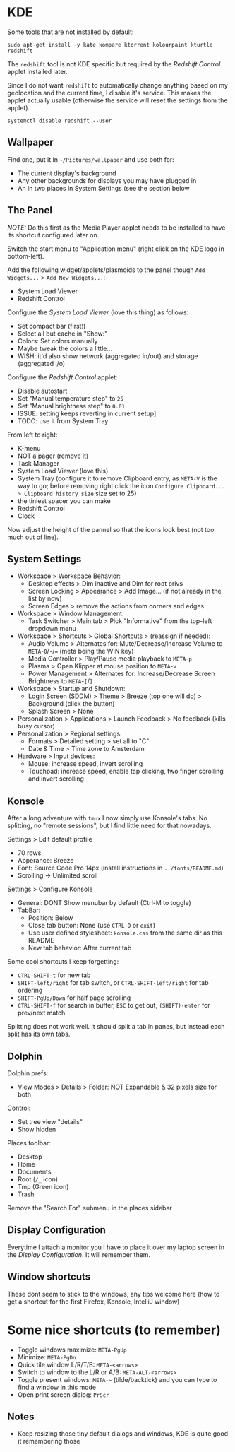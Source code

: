 # KDE

Some tools that are not installed by default:

```
sudo apt-get install -y kate kompare ktorrent kolourpaint kturtle redshift
```

The `redshift` tool is not KDE specific but required by the *Redshift Control* applet installed later.

Since I do not want `redshift` to automatically change anything based on my geolocation and the current time, I disable it's service. This makes the applet actually usable (otherwise the service will reset the settings from the applet).

```
systemctl disable redshift --user
```


## Wallpaper

Find one, put it in `~/Pictures/wallpaper` and use both for:

* The current display's background
* Any other backgrounds for displays you may have plugged in
* An in two places in System Settings (see the section below


## The Panel

*NOTE:* Do this first as the Media Player applet needs to be installed to have its shortcut configured later on.

Switch the start menu to "Application menu" (right click on the KDE logo in bottom-left).

Add the following widget/applets/plasmoids to the panel though `Add Widgets...` > `Add New Widgets...`:
 
* System Load Viewer
* Redshift Control

Configure the *System Load Viewer* (love this thing) as follows:
* Set compact bar (first!)
* Select all but cache in "Show:"
* Colors: Set colors manually
* Maybe tweak the colors a little...
* WISH: it'd also show network (aggregated in/out) and storage (aggregated i/o)

Configure the *Redshift Control* applet:
* Disable autostart
* Set "Manual temperature step" to `25`
* Set "Manual brightness step" to `0.01`
* ISSUE: setting keeps reverting in current setup]
* TODO: use it from System Tray

From left to right:
* K-menu
* NOT a pager (remove it)
* Task Manager
* System Load Viewer (love this)
* System Tray (configure it to remove Clipboard entry, as `META-V` is the way to go; before removing right click the icon `Configure Clipboard... > Clipboard history size` size set to 25)
* the tiniest spacer you can make
* Redshift Control
* Clock

Now adjust the height of the pannel so that the icons look best (not too much out of line).




## System Settings

* Workspace > Workspace Behavior:
  * Desktop effects > Dim inactive and Dim for root privs
  * Screen Locking > Appearance > Add Image... (if not already in the list by now)
  * Screen Edges > remove the actions from corners and edges
* Workspace > Window Management:
  * Task Switcher > Main tab > Pick "Informative" from the top-left dropdown menu
* Workspace > Shortcuts > Global Shortcuts > (reassign if needed):
  * Audio Volume > Alternates for: Mute/Decrease/Increase Volume to `META`-`0`/`-`/`=` (meta being the WIN key)
  * Media Controller > Play/Pause media playback to `META`-`p`
  * Plasma > Open Klipper at mouse position to `META`-`v`
  * Power Management > Alternates for: Increase/Decrease Screen Brightness to `META`-`[`/`]`
* Workspace > Startup and Shutdown:
  * Login Screen (SDDM) > Theme > Breeze (top one will do) > Background (click the button)
  * Splash Screen > None
* Personalization > Applications > Launch Feedback > No feedback (kills busy cursor)
* Personalization > Regional settings:
  * Formats > Detailed setting > set all to "C"
  * Date & Time > Time zone to Amsterdam
* Hardware > Input devices:
  * Mouse: increase speed, invert scrolling
  * Touchpad: increase speed, enable tap clicking, two finger scrolling and invert scrolling


## Konsole

After a long adventure with `tmux` I now simply use Konsole's tabs. No splitting, no "remote sessions", but I find little need for that nowadays.

Settings > Edit default profile
* 70 rows
* Apperance: Breeze
* Font: Source Code Pro 14px (install instructions in `../fonts/README.md`)
* Scrolling -> Unlimited scroll

Settings > Configure Konsole
* General: DONT Show menubar by default (Ctrl-M to toggle)
* TabBar:
  * Position: Below
  * Close tab button: None (use `CTRL-D` or `exit`)
  * Use user defined stylesheet: `konsole.css` from the same dir as this README
  * New tab behavior: After current tab

Some cool shortcuts I keep forgetting:

* `CTRL-SHIFT-t` for new tab
* `SHIFT-left/right` for tab switch, or `CTRL-SHIFT-left/right` for tab ordering
* `SHIFT-PgUp/Down` for half page scrolling
* `CTRL-SHIFT-f` for search in buffer, `ESC` to get out, `(SHIFT)-enter` for prev/next match

Splitting does not work well. It should split a tab in panes, but instead each split has its own tabs.


## Dolphin

Dolphin prefs:
* View Modes > Details > Folder: NOT Expandable & 32 pixels size for both

Control:
* Set tree view "details"
* Show hidden

Places toolbar:
* Desktop
* Home
* Documents
* Root (`/_` icon)
* Tmp (Green icon)
* Trash

Remove the "Search For" submenu in the places sidebar


## Display Configuration

Everytime I attach a monitor you I have to place it over my laptop screen in the *Display Configuration*. It will remember them.


## Window shortcuts

These dont seem to stick to the windows, any tips welcome here (how to get a shortcut for the first Firefox, Konsole, IntelliJ window)


# Some nice shortcuts (to remember)

* Toggle windows maximize: `META-PgUp`
* Minimize: `META-PgDn`
* Quick tile window L/R/T/B: `META-<arrows>`
* Switch to window to the L/R or A/B: `META-ALT-<arrows>`
* Toggle present windows: `META-~` (tilde/backtick) and you can type to find a window in this mode
* Open print screen dialog: `PrScr`


## Notes

* Keep resizing those tiny default dialogs and windows, KDE is quite good it remembering those




